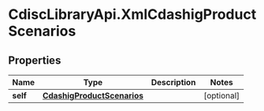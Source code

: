 # CdiscLibraryApi.XmlCdashigProductScenarios

## Properties

Name | Type | Description | Notes
------------ | ------------- | ------------- | -------------
**self** | [**CdashigProductScenarios**](CdashigProductScenarios.md) |  | [optional] 


